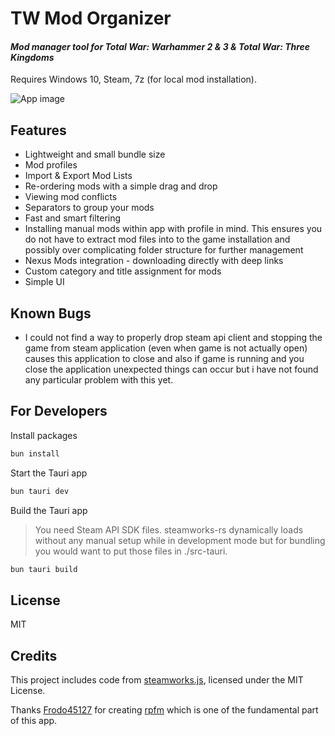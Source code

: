 # TW Mod Organizer

#### _Mod manager tool for Total War: Warhammer 2 & 3 & Total War: Three Kingdoms_

Requires Windows 10, Steam, 7z (for local mod installation).

![App image](https://i.imgur.com/zm0GGFP.png)

## Features

-	Lightweight and small bundle size
-   Mod profiles
-	Import & Export Mod Lists
-   Re-ordering mods with a simple drag and drop
-   Viewing mod conflicts
-	Separators to group your mods
-	Fast and smart filtering
-   Installing manual mods within app with profile in mind. This ensures you do not have to extract mod files into to the game installation and possibly over complicating folder structure for further management
-   Nexus Mods integration - downloading directly with deep links
-	Custom category and title assignment for mods
-   Simple UI

## Known Bugs

- I could not find a way to properly drop steam api client and stopping the game from steam application (even when game is not actually open) causes this application to close and also if game is running and you close the application unexpected things can occur but i have not found any particular problem with this yet.

## For Developers

Install packages

```sh
bun install
```

Start the Tauri app

```sh
bun tauri dev
```

Build the Tauri app

> You need Steam API SDK files. steamworks-rs dynamically loads without any manual setup while in development mode but for bundling you would want to put those files in ./src-tauri.

```sh
bun tauri build
```

## License

MIT

## Credits

This project includes code from [steamworks.js](https://github.com/ceifa/steamworks.js), licensed under the MIT License.

Thanks [Frodo45127](https://github.com/Frodo45127) for creating [rpfm](https://github.com/Frodo45127/rpfm) which is one of the fundamental part of this app.
